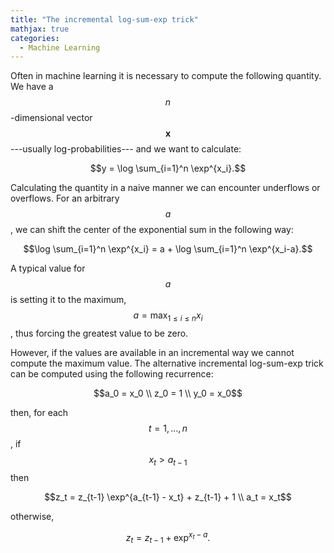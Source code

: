 ```yaml
---
title: "The incremental log-sum-exp trick"
mathjax: true
categories:
  - Machine Learning
---
```


Often in machine learning it is necessary to compute the following quantity. We have a $$n$$-dimensional vector $$\mathbf x$$---usually log-probabilities--- and we want to calculate:

$$y = \log \sum_{i=1}^n \exp^{x_i}.$$

Calculating the quantity in a naive manner we can encounter underflows or overflows. For an arbitrary $$a$$, we can shift the center of the exponential sum in the following way:

$$\log \sum_{i=1}^n \exp^{x_i} = a + \log \sum_{i=1}^n \exp^{x_i-a}.$$

A typical value for $$a$$ is setting it to the maximum, $$a = \max_{1\leq i \leq n} x_i$$, thus forcing the greatest value to be zero.

However, if the values are available in an incremental way we cannot compute the maximum value. The alternative incremental log-sum-exp trick can be computed using the following recurrence:

$$a_0 = x_0 \\ z_0 = 1 \\ y_0 = x_0$$

then, for each $$t=1,\ldots, n$$, if $$x_t > a_{t-1}$$ then 

$$z_t = z_{t-1} \exp^{a_{t-1} - x_t} + z_{t-1} +  1 \\ a_t = x_t$$

otherwise,

$$z_t = z_{t-1} +  \exp^{x_t - a}.$$
